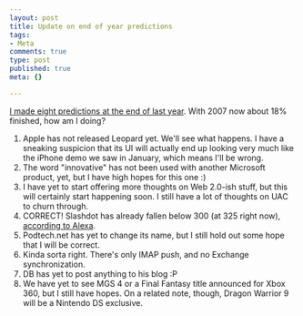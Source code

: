 ```yaml
--- 
layout: post
title: Update on end of year predictions
tags: 
- Meta
comments: true
type: post
published: true
meta: {}

---
```

<a href="http://www.brethorsting.com/uidesign/2006/12/a_few_predictions_for_the_new_year.html">I made eight predictions at the end of last year</a>. With 2007 now about 18% finished, how am I doing?
  <ol>
  	<li>Apple has not released Leopard yet. We'll see what happens. I have a sneaking suspicion that its UI will actually end up looking very much like the iPhone demo we saw in January, which means I'll be wrong.</li>
  	<li>The word "innovative" has not been used with another Microsoft product, yet, but I have high hopes for this one :)</li>
  	<li>I have yet to start offering more thoughts on Web 2.0-ish stuff, but this will certainly start happening soon. I still have a lot of thoughts on UAC to churn through.</li>
  	<li>CORRECT! Slashdot has already fallen below 300 (at 325 right now), <a href="http://www.alexa.com/data/details/traffic_details?url=slashdot.org">according to Alexa</a>.</li>
  	<li>Podtech.net has yet to change its name, but I still hold out some hope that I will be correct.</li>
  	<li>Kinda sorta right. There's only IMAP push, and no Exchange synchronization.</li>
  	<li>DB has yet to post anything to his blog :P</li>
  	<li>We have yet to see MGS 4 or a Final Fantasy title announced for Xbox 360, but I still have hopes. On a related note, though, Dragon Warrior 9 will be a Nintendo DS exclusive.</li>
  </ol>
